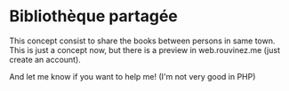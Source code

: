 # Bibliothèque partagée
This concept consist to share the books between persons in same town.
This is just a concept now, but there is a preview in web.rouvinez.me (just create an account).

And let me know if you want to help me! (I'm not very good in PHP)
